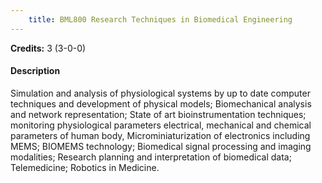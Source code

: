 ```yaml
---
    title: BML800 Research Techniques in Biomedical Engineering
---
```

**Credits:** 3 (3-0-0)



#### Description 
Simulation and analysis of physiological systems by up to date computer techniques and development of physical models; Biomechanical analysis and network representation; State of art bioinstrumentation techniques; monitoring physiological parameters electrical, mechanical and chemical parameters of human body, Microminiaturization of electronics including MEMS; BIOMEMS technology; Biomedical signal processing and imaging modalities; Research planning and interpretation of biomedical data; Telemedicine; Robotics in Medicine.